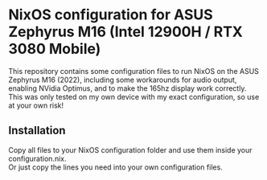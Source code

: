 # NixOS configuration for ASUS Zephyrus M16 (Intel 12900H / RTX 3080 Mobile)

This repository contains some configuration files to run NixOS on the ASUS Zephyrus M16 (2022), including some workarounds for audio output, enabling NVidia Optimus, and to make the 165hz display work correctly. This was only tested on my own device with my exact configuration, so use at your own risk!

## Installation

Copy all files to your NixOS configuration folder and use them inside your configuration.nix.  
Or just copy the lines you need into your own configuration files.
